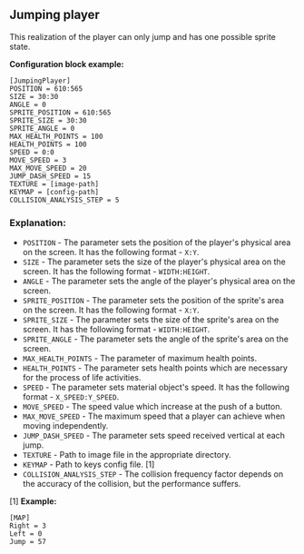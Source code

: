  ## Jumping player

 This realization of the player can only jump and has one possible sprite state.

 **Configuration block example:**

    [JumpingPlayer]
    POSITION = 610:565
    SIZE = 30:30
    ANGLE = 0
    SPRITE_POSITION = 610:565
    SPRITE_SIZE = 30:30
    SPRITE_ANGLE = 0
    MAX_HEALTH_POINTS = 100
    HEALTH_POINTS = 100
    SPEED = 0:0
    MOVE_SPEED = 3
    MAX_MOVE_SPEED = 20
    JUMP_DASH_SPEED = 15
    TEXTURE = [image-path]
    KEYMAP = [config-path]
    COLLISION_ANALYSIS_STEP = 5

 ### Explanation:

 * `POSITION` - The parameter sets the position of the player's physical area on the screen. It has the following format - `X:Y`.
 * `SIZE` - The parameter sets the size of the player's physical area on the screen. It has the following format - `WIDTH:HEIGHT`.
 * `ANGLE` - The parameter sets the angle of the player's physical area on the screen.
 * `SPRITE_POSITION` - The parameter sets the position of the sprite's area on the screen. It has the following format - `X:Y`.
 * `SPRITE_SIZE` - The parameter sets the size of the sprite's area on the screen. It has the following format - `WIDTH:HEIGHT`.
 * `SPRITE_ANGLE` - The parameter sets the angle of the sprite's area on the screen. 
 * `MAX_HEALTH_POINTS` - The parameter of maximum health points.
 * `HEALTH_POINTS` - The parameter sets health points which are necessary for the process of life activities.
 * `SPEED` - The parameter sets material object's speed. It has the following format - `X_SPEED:Y_SPEED`.
 * `MOVE_SPEED` - The speed value which increase at the push of a button.
 * `MAX_MOVE_SPEED` - The maximum speed that a player can achieve when moving independently.
 * `JUMP_DASH_SPEED` - The parameter sets speed received vertical at each jump.
 * `TEXTURE` - Path to image file in the appropriate directory.
 * `KEYMAP` - Path to keys config file. [1]
 * `COLLISION_ANALYSIS_STEP` - The collision frequency factor depends on the accuracy of the collision, but the performance suffers.

 [1] **Example:**

    [MAP]
    Right = 3
    Left = 0
    Jump = 57
